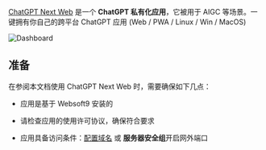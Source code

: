 [ChatGPT Next Web](https://chatgpt1.nextweb.fun/) 是一个 **ChatGPT 私有化应用**，它被用于 AIGC  等场景。一键拥有你自己的跨平台 ChatGPT 应用 (Web / PWA / Linux / Win / MacOS)


![Dashboard](https://libs.websoft9.com/Websoft9/DocsPicture/zh/chatgptnextweb/chatgptnextweb-gui-websoft9.png)


## 准备

在参阅本文档使用 ChatGPT Next Web 时，需要确保如下几点：

- 应用是基于 Websoft9 安装的

- 请检查应用的使用许可协议，确保符合要求

- 应用具备访问条件：[配置域名](./domain-set) 或 **服务器安全组**开启网外端口